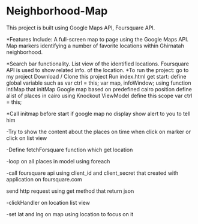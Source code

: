 # Neighborhood-Map



This project is built using Google Maps API, Foursquare API.

*Features Include:
A full-screen map to page using the Google Maps API.
Map markers identifying a number of favorite locations within Ghirnatah neighborhood.

*Search bar functionality.
List view of the identified locations.
Foursquare API is used to show related info. of the location.
*To run the project:
go to my project
Download / Clone this project
Run index.html
get start:
define global variable such as
var ctrl = this;
var map, infoWindow;
using function intiMap that initMap Google map based on predefined cairo position
define alist of places in cairo
using Knockout ViewModel
define this scope var ctrl = this;


*Call initmap before start if google map no display show alert to you to tell him

-Try to show the content about the places on time when click on marker or click on list view


 
-Define fetchForsquare function which get location

-loop on all places in model using foreach

-call foursquare api using client_id and client_secret that created with application on foursquare.com

send http request using get method that return json

-clickHandler on location list view


-set lat and lng on map using location to focus on it


